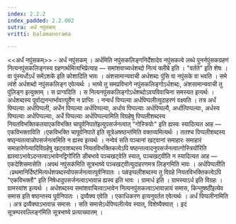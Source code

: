 ```yaml
---
index: 2.2.2
index_padded: 2.2.002
sutra: अर्धं नपुंसकम्‌
vritti: balamanorama

---
```

<<अर्धं नपुंसकम्>> - अर्धं नपुंसकम् । अर्धमिति नपुंसकलिङ्गनिर्देशादेव नपुंसकत्वे लब्धे पुनर्नपुंसकग्रहणं नित्यनपुंसकलिङ्गस्य ग्रहणार्थमित्यभिप्रेत्याह — समांशवाच्यर्धशब्दो नित्यं क्लीबे इति । "वर्तते" इति शेषः ।वा पुंस्यर्धोऽर्धं समेंऽशके॑ इति कोशादिति भावः । अंशसामान्यवाची अर्धशब्दः पुंसि वा नपुंसके वा भवति । समे त्वंशे अर्धशब्दो नपुंसकलिङ्ग एवेत्यर्थः । भाष्ये तु समप्रविभागे नपुंसकलिङ्गोऽर्धशब्दः, अंशसामान्यवाची तु पुंलिङ्ग इत्युक्तम् । स प्राग्वदिति । स नित्यनपुंसकलिङ्गोऽर्धशब्दोऽवयविवाचिना समस्यत इत्यर्थः । अर्धशब्दस्य पूर्वाद्यनन्तर्भावात्पूर्वेण न प्राप्तिः । नन्वर्धं पिप्पल्या अर्धपिप्पलीत्युदाहरणं वक्ष्यति । तत्र अर्धं पिप्पल्याः अर्धपिप्पली, अर्धेन पिप्पल्या अर्धपिप्पल्या, अर्धाय पिप्पल्याः अर्धपिप्पल्यै, अर्धात्पिप्पल्याः, अर्धस्य पिप्पल्याः अर्धपिप्पल्याः, अर्धे पिप्पल्याः अर्धपिप्पल्यामिति विग्रहेषु पिप्पलीशब्दस्य नियतविभक्तिकतयाएकविभक्ति चापूर्वनिपाते॑इत्युपसर्जनत्वात् "गोस्त्रियोः" इति ह्यस्वः स्यादित्यत आह — एकविभक्ताविति ।एकविभक्ति चापूर्वनिपाते॑ इति सूत्रेअषष्ठन्त॑मिति वक्तव्यमित्यर्थः । ततश्च पिप्पलीशब्दस्य षष्ठ्न्यतत्वान्नोपसर्जनत्वमिति न ह्यस्व इत्यर्थः । नन्वेवं सति पञ्चानां खट्वानां समाहारः समाहारं समाहारेणेत्यादिविग्रहेषु खट्वाशब्दस्य नियतविभक्तिकत्वेऽपि षष्ठन्तत्वादनुपसर्जनत्वात्गोस्त्रियो॑रिति ह्यस्वाऽभावेऽदन्तत्वाऽभावेनद्विगो॑रिति ङीबभावे पञ्चखट्वेति स्यात्, पञ्चखट्वीति न स्यादित्यत आह — एकदेशिसमासेति ।अपथं नपुंसक॑मिति सूत्रभाष्ये पञ्चखट्वीत्युदाहरणमत्र लिङ्गमिति भावः । अर्धपिप्पलीति ।प्रथमानिर्दिष्ट॑मित्यर्धशपब्दस्योपसर्जनत्वात्पूर्वनिपातः । प#इप्पलीशब्दस्य तु विग्रहे नियतविभक्तिकत्वेऽपि "एकविभक्तौ" इति निषेधादुपसर्जनत्वाऽभावान्न ह्यस्व इति भावः । ग्रामार्ध इति । ग्रामस्याऽर्ध इति विग्रहः । ग्रामस्यांश इत्यर्थः । अर्धशब्दस्य समांशवाचित्वाऽभावेन नित्यनपुंसकत्वाऽभावान्नायं समास, किन्तुषष्ठी॑इत्येव समास इति षष्ठन्तस्य पूर्वनिपातः । द्रव्यैक्य एवेति । एकाधिकरण इत्यनुवर्तत एवेत्यर्थः । अर्धं पिप्पलीनामिति । अत्र द्रव्यैक्याऽभावान्न समासः । सति समासेऽर्धपिप्पलीत्येव स्यात्, विशेष्यैक्यात् । इदं सूत्रम्परवल्लिङ्ग॑मिति सूत्रभाष्ये प्रत्याख्यातम् । 